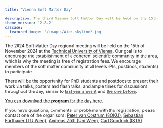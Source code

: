 ```yaml
---
title: "Vienna Soft Matter Day"

description: The third Vienna Soft Matter Day will be held on the 15th of November 2024 at the Technical University of Vienna.
theme_version: '2.8.2'
cascade:
  featured_image: '/images/Wien-skyline2.jpg'
---
```


The 2024 Soft Matter Day regional meeting will be held on the 15th of November 2024 at the [Technical University of Vienna](https://www.tuwien.at/).
Our goal is to encourage the establishment of a coherent scientific community in the area, which is why the meeting is free of registration fees. 
We encourage members of the soft matter community at all levels (PIs, postdocs, students) to participate. 

There will be the opportunity for PhD students and postdocs to present their work via talks, posters and flash talks, and ample times for discussions throughout the day, similar to [last years event](vsmd23) and [the one before](vsmd22). 

 [You can download the **program** for the day here.](/programm2024.pdf)

If you have questions, comments, or problems with the registration, please contact one of the organisors:
[Peter van Oostrum (BOKU)](mailto:peter.van.oostrum@boku.ac.at), [Sebastian Fürthauer (TU Wien)](mailto:fuerthauer@iap.tuwien.ac.at),
[Andreas Zöttl (Uni Wien)](mailto:andreas.zoettl@univie.ac.at), [Carl Goodrich (ISTA)](mailto:carl.goodrich@ist.ac.at)





